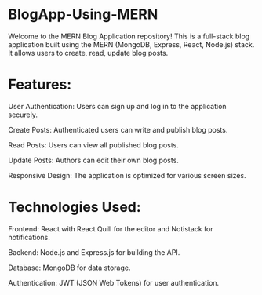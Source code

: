# BlogApp-Using-MERN
Welcome to the MERN Blog Application repository! This is a full-stack blog application built using the MERN (MongoDB, Express, React, Node.js) stack. It allows users to create, read, update blog posts.

# Features:
User Authentication: Users can sign up and log in to the application securely.

Create Posts: Authenticated users can write and publish blog posts.

Read Posts: Users can view all published blog posts.

Update Posts: Authors can edit their own blog posts.

Responsive Design: The application is optimized for various screen sizes.


# Technologies Used:
Frontend: React with React Quill for the editor and Notistack for notifications.

Backend: Node.js and Express.js for building the API.

Database: MongoDB for data storage.

Authentication: JWT (JSON Web Tokens) for user authentication.
